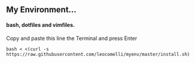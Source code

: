 ## My Environment...

#### bash, dotfiles and vimfiles.

Copy and paste this line the Terminal and press Enter

    bash < <(curl -s https://raw.githubusercontent.com/leocomelli/myenv/master/install.sh)
